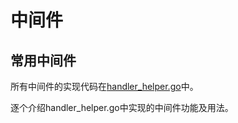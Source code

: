 中间件
====

常用中间件
----

所有中间件的实现代码在[handler_helper.go](handler_helper.go)中。

逐个介绍handler_helper.go中实现的中间件功能及用法。
